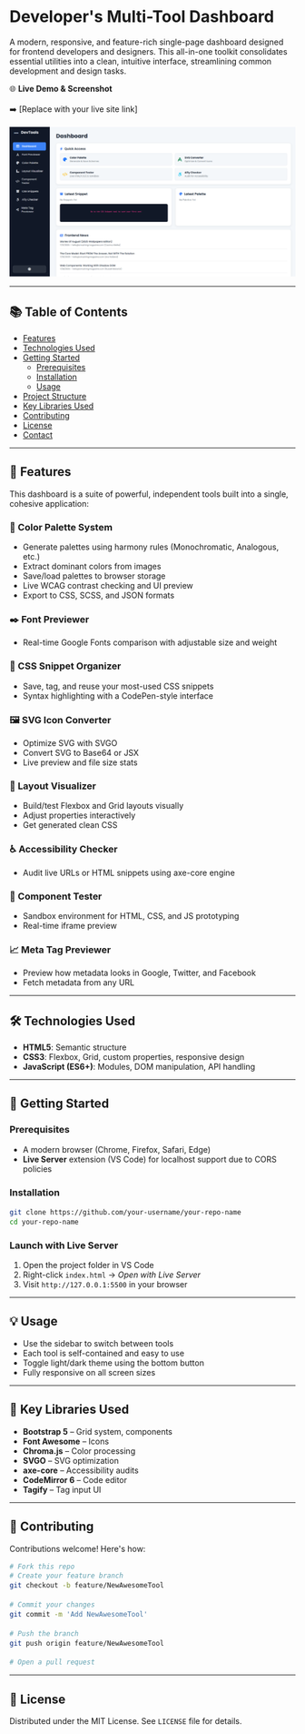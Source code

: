 # Developer's Multi-Tool Dashboard

A modern, responsive, and feature-rich single-page dashboard designed for frontend developers and designers. This all-in-one toolkit consolidates essential utilities into a clean, intuitive interface, streamlining common development and design tasks.

🌐 **Live Demo & Screenshot**  
<br>
➡️ [Replace with your live site link]  
<br>
![Dashboard Screenshot](/res/img/image.png)

---

## 📚 Table of Contents
- [Features](#features)  
- [Technologies Used](#technologies-used)  
- [Getting Started](#getting-started)  
  - [Prerequisites](#prerequisites)  
  - [Installation](#installation)  
  - [Usage](#usage)  
- [Project Structure](#project-structure)  
- [Key Libraries Used](#key-libraries-used)  
- [Contributing](#contributing)  
- [License](#license)  
- [Contact](#contact)  

---

## 🚀 Features

This dashboard is a suite of powerful, independent tools built into a single, cohesive application:

### 🎨 Color Palette System
- Generate palettes using harmony rules (Monochromatic, Analogous, etc.)
- Extract dominant colors from images
- Save/load palettes to browser storage
- Live WCAG contrast checking and UI preview
- Export to CSS, SCSS, and JSON formats

### ✒️ Font Previewer
- Real-time Google Fonts comparison with adjustable size and weight

### 📄 CSS Snippet Organizer
- Save, tag, and reuse your most-used CSS snippets
- Syntax highlighting with a CodePen-style interface

### 🖼️ SVG Icon Converter
- Optimize SVG with SVGO
- Convert SVG to Base64 or JSX
- Live preview and file size stats

### 📱 Layout Visualizer
- Build/test Flexbox and Grid layouts visually
- Adjust properties interactively
- Get generated clean CSS

### ♿ Accessibility Checker
- Audit live URLs or HTML snippets using axe-core engine

### 🚀 Component Tester
- Sandbox environment for HTML, CSS, and JS prototyping
- Real-time iframe preview

### 📈 Meta Tag Previewer
- Preview how metadata looks in Google, Twitter, and Facebook
- Fetch metadata from any URL

---

## 🛠️ Technologies Used

- **HTML5**: Semantic structure  
- **CSS3**: Flexbox, Grid, custom properties, responsive design  
- **JavaScript (ES6+)**: Modules, DOM manipulation, API handling  

---

## 🧰 Getting Started

### Prerequisites
- A modern browser (Chrome, Firefox, Safari, Edge)
- **Live Server** extension (VS Code) for localhost support due to CORS policies

### Installation

```bash
git clone https://github.com/your-username/your-repo-name
cd your-repo-name
```

### Launch with Live Server
1. Open the project folder in VS Code  
2. Right-click `index.html` → _Open with Live Server_  
3. Visit `http://127.0.0.1:5500` in your browser  

---

## 💡 Usage

- Use the sidebar to switch between tools  
- Each tool is self-contained and easy to use  
- Toggle light/dark theme using the bottom button  
- Fully responsive on all screen sizes  

---

## 🧩 Key Libraries Used

- **Bootstrap 5** – Grid system, components  
- **Font Awesome** – Icons  
- **Chroma.js** – Color processing  
- **SVGO** – SVG optimization  
- **axe-core** – Accessibility audits  
- **CodeMirror 6** – Code editor  
- **Tagify** – Tag input UI  

---

## 🤝 Contributing

Contributions welcome! Here's how:

```bash
# Fork this repo
# Create your feature branch
git checkout -b feature/NewAwesomeTool

# Commit your changes
git commit -m 'Add NewAwesomeTool'

# Push the branch
git push origin feature/NewAwesomeTool

# Open a pull request
```

---

## 📜 License

Distributed under the MIT License. See `LICENSE` file for details.